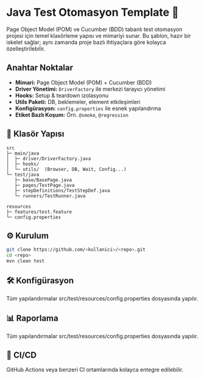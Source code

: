 # Java Test Otomasyon Template 🚀

Page Object Model (POM) ve Cucumber (BDD) tabanlı test otomasyon projesi için temel klasörleme yapısı ve mimariyi sunar.
Bu şablon, hazır bir iskelet sağlar; aynı zamanda proje bazlı ihtiyaçlara göre kolayca özelleştirilebilir.

## Anahtar Noktalar

- **Mimari:** Page Object Model (POM) + Cucumber (BDD)
- **Driver Yönetimi:** `DriverFactory` ile merkezi tarayıcı yönetimi
- **Hooks:** Setup & teardown izolasyonu
- **Utils Paketi:** DB, beklemeler, element etkileşimleri
- **Konfigürasyon:** `config.properties` ile esnek yapılandırma
- **Etiket Bazlı Koşum:** Örn. `@smoke`, `@regression`

## 📂 Klasör Yapısı
```text
src
├─ main/java
│  ├─ driver/DriverFactory.java
│  ├─ hooks/
│  └─ utils/  (Browser, DB, Wait, Config...)
└─ test/java
   ├─ base/BasePage.java
   ├─ pages/TestPage.java
   ├─ stepDefinitions/TestStepDef.java
   └─ runners/TestRunner.java

resources
├─ features/test.feature
└─ config.properties
```

## ⚙ Kurulum

```bash
git clone https://github.com/<kullanici>/<repo>.git
cd <repo>
mvn clean test
```

## 🛠 Konfigürasyon

Tüm yapılandırmalar src/test/resources/config.properties dosyasında yapılır.

## 📊 Raporlama

Tüm yapılandırmalar src/test/resources/config.properties dosyasında yapılır.

## 🔗 CI/CD

GitHub Actions veya benzeri CI ortamlarında kolayca entegre edilebilir.


